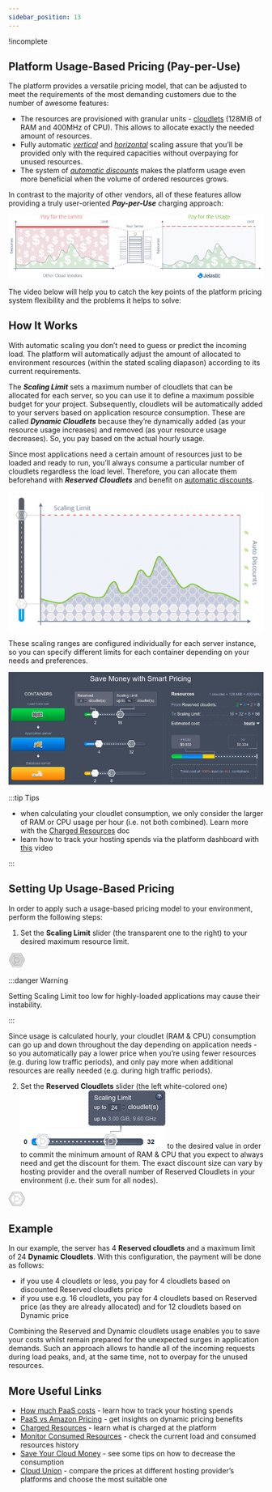 ```yaml
---
sidebar_position: 13
---
```


!incomplete

## Platform Usage-Based Pricing (Pay-per-Use)

The platform provides a versatile pricing model, that can be adjusted to meet the requirements of the most demanding customers due to the number of awesome features:

- The resources are provisioned with granular units - [cloudlets](https://cloudmydc.com/) (128MiB of RAM and 400MHz of CPU). This allows to allocate exactly the needed amount of resources.
- Fully automatic _[vertical](https://cloudmydc.com/)_ and _[horizontal](https://cloudmydc.com/)_ scaling assure that you’ll be provided only with the required capacities without overpaying for unused resources.
- The system of _[automatic discounts](https://cloudmydc.com/)_ makes the platform usage even more beneficial when the volume of ordered resources grows.

In contrast to the majority of other vendors, all of these features allow providing a truly user-oriented **_Pay-per-Use_** charging approach:

<div style={{
    display:'flex',
    justifyContent: 'center',
    margin: '0 0 1rem 0'
}}>

![Locale Dropdown](./img/PricingModelOverview/1.png)

</div>

The video below will help you to catch the key points of the platform pricing system flexibility and the problems it helps to solve:

<!-- Video tag -->

## How It Works

With automatic scaling you don’t need to guess or predict the incoming load. The platform will automatically adjust the amount of allocated to environment resources (within the stated scaling diapason) according to its current requirements.

The **_Scaling Limit_** sets a maximum number of cloudlets that can be allocated for each server, so you can use it to define a maximum possible budget for your project. Subsequently, cloudlets will be automatically added to your servers based on application resource consumption. These are called **_Dynamic Cloudlets_** because they’re dynamically added (as your resource usage increases) and removed (as your resource usage decreases). So, you pay based on the actual hourly usage.

<!-- Video tag -->

Since most applications need a certain amount of resources just to be loaded and ready to run, you’ll always consume a particular number of cloudlets regardless the load level. Therefore, you can allocate them beforehand with **_Reserved Cloudlets_** and benefit on [automatic discounts](https://cloudmydc.com/).

<div style={{
    display:'flex',
    justifyContent: 'center',
    margin: '0 0 1rem 0'
}}>

![Locale Dropdown](./img/PricingModelOverview/2.png)

</div>

These scaling ranges are configured individually for each server instance, so you can specify different limits for each container depending on your needs and preferences.

<div style={{
    display:'flex',
    justifyContent: 'center',
    margin: '0 0 1rem 0'
}}>

![Locale Dropdown](./img/PricingModelOverview/3.png)

</div>

:::tip Tips

- when calculating your cloudlet consumption, we only consider the larger of RAM or CPU usage per hour (i.e. not both combined). Learn more with the [Charged Resources](https://cloudmydc.com/) doc
- learn how to track your hosting spends via the platform dashboard with [this](https://cloudmydc.com/) video

:::

## Setting Up Usage-Based Pricing

In order to apply such a usage-based pricing model to your environment, perform the following steps:

1. Set the **Scaling Limit** slider (the transparent one to the right) to your desired maximum resource limit.

<div style={{
    display:'flex',
    justifyContent: 'center',
    margin: '0 0 1rem 0'
}}>

![Locale Dropdown](./img/PricingModelOverview/4.png)

</div>

:::danger Warning

Setting Scaling Limit too low for highly-loaded applications may cause their instability.

:::

Since usage is calculated hourly, your cloudlet (RAM & CPU) consumption can go up and down throughout the day depending on application needs - so you automatically pay a lower price when you’re using fewer resources (e.g. during low traffic periods), and only pay more when additional resources are really needed (e.g. during high traffic periods).

2. Set the **Reserved Cloudlets** slider (the left white-colored one) ![Locale Dropdown](./img/PricingModelOverview/5.png) to the desired value in order to commit the minimum amount of RAM & CPU that you expect to always need and get the discount for them. The exact discount size can vary by hosting provider and the overall number of Reserved Cloudlets in your environment (i.e. their sum for all nodes).

<div style={{
    display:'flex',
    justifyContent: 'center',
    margin: '0 0 1rem 0'
}}>

![Locale Dropdown](./img/PricingModelOverview/6.png)

</div>

## Example

In our example, the server has 4 **Reserved cloudlets** and a maximum limit of 24 **Dynamic Cloudlets**. With this configuration, the payment will be done as follows:

- if you use 4 cloudlets or less, you pay for 4 cloudlets based on discounted Reserved cloudlets price
- if you use e.g. 16 cloudlets, you pay for 4 cloudlets based on Reserved price (as they are already allocated) and for 12 cloudlets based on Dynamic price

Combining the Reserved and Dynamic cloudlets usage enables you to save your costs whilst remain prepared for the unexpected surges in application demands. Such an approach allows to handle all of the incoming requests during load peaks, and, at the same time, not to overpay for the unused resources.

<!-- Video Tag -->

## More Useful Links

- [How much PaaS costs](https://cloudmydc.com/) - learn how to track your hosting spends
- [PaaS vs Amazon Pricing](https://cloudmydc.com/) - get insights on dynamic pricing benefits
- [Charged Resources](https://cloudmydc.com/) - learn what is charged at the platform
- [Monitor Consumed Resources](https://cloudmydc.com/) - check the current load and consumed resources history
- [Save Your Cloud Money](https://cloudmydc.com/) - see some tips on how to decrease the consumption
- [Cloud Union](https://cloudmydc.com/) - compare the prices at different hosting provider’s platforms and choose the most suitable one
